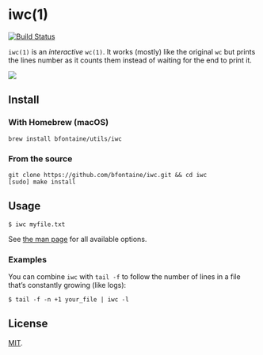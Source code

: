 # iwc(1)

[![Build Status](https://travis-ci.org/bfontaine/iwc.svg?branch=master)](https://travis-ci.org/bfontaine/iwc)

`iwc(1)` is an *interactive* `wc(1)`. It works (mostly) like the original `wc`
but prints the lines number as it counts them instead of waiting for the end to
print it.

![](https://github.com/bfontaine/iwc/raw/master/imgs/iwc.gif)

## Install

### With Homebrew (macOS)

    brew install bfontaine/utils/iwc

### From the source

    git clone https://github.com/bfontaine/iwc.git && cd iwc
    [sudo] make install

## Usage

    $ iwc myfile.txt

See [the man page][man] for all available options.

[man]: https://bfontaine.github.io/iwc

### Examples

You can combine `iwc` with `tail -f` to follow the number of lines in a file
that’s constantly growing (like logs):

    $ tail -f -n +1 your_file | iwc -l

## License

[MIT][LICENSE].

[LICENSE]: https://github.com/bfontaine/iwc/blob/master/LICENSE
